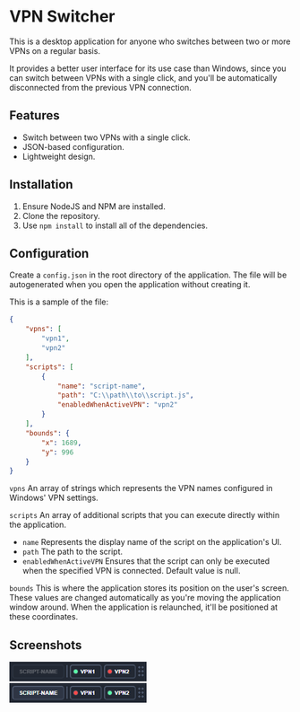 # VPN Switcher

This is a desktop application for anyone who switches between two or more VPNs on a regular basis.

It provides a better user interface for its use case than Windows, since you can switch between VPNs with a single click, and you'll be automatically disconnected from the previous VPN connection.

## Features

- Switch between two VPNs with a single click.
- JSON-based configuration.
- Lightweight design.

## Installation

1. Ensure NodeJS and NPM are installed.
2. Clone the repository.
3. Use `npm install` to install all of the dependencies.

## Configuration

Create a `config.json` in the root directory of the application. The file will be autogenerated when you open the application without creating it.

This is a sample of the file:

```json
{
	"vpns": [
		"vpn1",
		"vpn2"
	],
	"scripts": [
		{
			"name": "script-name",
			"path": "C:\\path\\to\\script.js",
			"enabledWhenActiveVPN": "vpn2"
		}
	],
	"bounds": {
		"x": 1689,
		"y": 996
	}
}
```

`vpns` An array of strings which represents the VPN names configured in Windows' VPN settings. 

`scripts` An array of additional scripts that you can execute directly within the application. 
 * `name` Represents the display name of the script on the application's UI.
 * `path` The path to the script.
 * `enabledWhenActiveVPN` Ensures that the script can only be executed when the specified VPN is connected. Default value is null.

`bounds` This is where the application stores its position on the user's screen. These values are changed automatically as you're moving the application window around. When the application is relaunched, it'll be positioned at these coordinates. 

## Screenshots
![App Screenshot](readme-assets/screenshot1.png)  
![App Screenshot](readme-assets/screenshot2.png)

